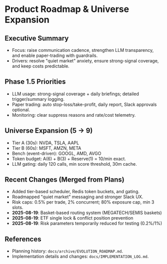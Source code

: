 # Product Roadmap & Universe Expansion

## Executive Summary
- Focus: raise communication cadence, strengthen LLM transparency, and enable paper-trading with guardrails.
- Drivers: resolve "quiet market" anxiety, ensure strong-signal coverage, and keep costs predictable.

## Phase 1.5 Priorities
- LLM usage: strong-signal coverage + daily briefings; detailed trigger/summary logging.
- Paper trading: auto stop-loss/take-profit, daily report, Slack approvals optional.
- Monitoring: clear suppress reasons and rate/cost telemetry.

## Universe Expansion (5 → 9)
- Tier A (30s): NVDA, TSLA, AAPL
- Tier B (60s): MSFT, AMZN, META
- Bench (event-driven): GOOGL, AMD, AVGO
- Token budget: A(6) + B(3) + Reserve(1) = 10/min exact.
- LLM gating: daily 120 calls, min score threshold, 30m cache.

## Recent Changes (Merged from Plans)
- Added tier-based scheduler, Redis token buckets, and gating.
- Roadmapped "quiet market" messaging and stronger Slack UX.
- Risk caps: 0.5% per trade, 2% concurrent; 80% exposure cap, min 3 slots.
- **2025-08-19**: Basket-based routing system (MEGATECH/SEMIS baskets)
- **2025-08-19**: ETF single lock & conflict position prevention  
- **2025-08-19**: Risk parameters temporarily reduced for testing (0.2%/1%)

## References
- Planning history: `docs/archive/EVOLUTION_ROADMAP.md`.
- Implementation details and changes: `docs/IMPLEMENTATION_LOG.md`.
